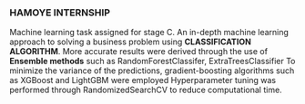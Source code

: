 ### HAMOYE INTERNSHIP
Machine learning task assigned for stage C.
An in-depth machine learning approach to solving a business problem using **CLASSIFICATION ALGORITHM**.
More accurate results were derived through the use of **Ensemble methods** such as RandomForestClassifer, ExtraTreesClassifier
To minimize the variance of the predictions, gradient-boosting algorithms such as XGBoost and LightGBM were employed
Hyperparameter tuning was performed through RandomizedSearchCV to reduce computational time.
